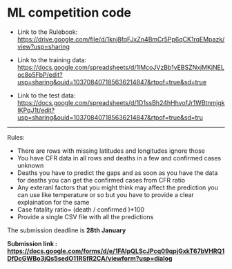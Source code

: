# ML competition code
* Link to the Rulebook:
https://drive.google.com/file/d/1knj8fqFJxZn4BmCr5Pp6qCK1rqEMpazk/view?usp=sharing

* Link to the training data:
https://docs.google.com/spreadsheets/d/1lMcoJVzBb1yEBSZNxjMKjNELoc8o5FbP/edit?usp=sharing&ouid=103708407185636214847&rtpof=true&sd=true

* Link to the test data:
https://docs.google.com/spreadsheets/d/1D1ssBh24hHhvofJr1WBtnmjgkIKPqJ1t/edit?usp=sharing&ouid=103708407185636214847&rtpof=true&sd=tru

<hr/>
Rules:

- There are rows with missing latitudes and longitudes ignore those 
- You have CFR data in all rows and deaths in a few and confirmed cases unknown 
- Deaths you have to predict the gaps and as soon as you have the data for deaths you can get the confirmed cases from CFR ratio 
-  Any exteranl factors that you might think may affect the prediction you can use like temperature or so but you have to provide a clear explaination for the same
- Case fatality ratio= (death / confirmed )$* 100$
- Provide a single CSV file with all the predictions 

The submission deadline is <b>28th January</bd>

Submission link : 
https://docs.google.com/forms/d/e/1FAIpQLScJPcq09qpjGxkT67bVHRQ1DfDcGWBo3jQs5sedO11RSfR2CA/viewform?usp=dialog